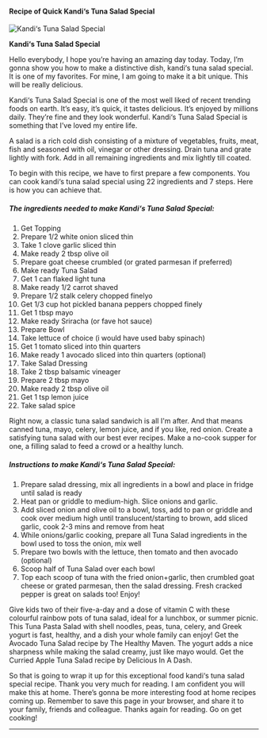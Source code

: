             

#### Recipe of Quick Kandi‘s Tuna Salad Special

![Kandi‘s Tuna Salad Special](https://img-global.cpcdn.com/recipes/5413578101227520/751x532cq70/kandis-tuna-salad-special-recipe-main-photo.jpg)

**Kandi‘s Tuna Salad Special**

Hello everybody, I hope you’re having an amazing day today. Today, I’m gonna show you how to make a distinctive dish, kandi‘s tuna salad special. It is one of my favorites. For mine, I am going to make it a bit unique. This will be really delicious.

Kandi‘s Tuna Salad Special is one of the most well liked of recent trending foods on earth. It’s easy, it’s quick, it tastes delicious. It’s enjoyed by millions daily. They’re fine and they look wonderful. Kandi‘s Tuna Salad Special is something that I’ve loved my entire life.

A salad is a rich cold dish consisting of a mixture of vegetables, fruits, meat, fish and seasoned with oil, vinegar or other dressing. Drain tuna and grate lightly with fork. Add in all remaining ingredients and mix lightly till coated.

To begin with this recipe, we have to first prepare a few components. You can cook kandi‘s tuna salad special using 22 ingredients and 7 steps. Here is how you can achieve that.

##### The ingredients needed to make Kandi‘s Tuna Salad Special:

1.  Get Topping
2.  Prepare 1/2 white onion sliced thin
3.  Take 1 clove garlic sliced thin
4.  Make ready 2 tbsp olive oil
5.  Prepare goat cheese crumbled (or grated parmesan if preferred)
6.  Make ready Tuna Salad
7.  Get 1 can flaked light tuna
8.  Make ready 1/2 carrot shaved
9.  Prepare 1/2 stalk celery chopped finelyo
10.  Get 1/3 cup hot pickled banana peppers chopped finely
11.  Get 1 tbsp mayo
12.  Make ready Sriracha (or fave hot sauce)
13.  Prepare Bowl
14.  Take lettuce of choice (i would have used baby spinach)
15.  Get 1 tomato sliced into thin quarters
16.  Make ready 1 avocado sliced into thin quarters (optional)
17.  Take Salad Dressing
18.  Take 2 tbsp balsamic vineager
19.  Prepare 2 tbsp mayo
20.  Make ready 2 tbsp olive oil
21.  Get 1 tsp lemon juice
22.  Take salad spice

Right now, a classic tuna salad sandwich is all I'm after. And that means canned tuna, mayo, celery, lemon juice, and if you like, red onion. Create a satisfying tuna salad with our best ever recipes. Make a no-cook supper for one, a filling salad to feed a crowd or a healthy lunch.

##### Instructions to make Kandi‘s Tuna Salad Special:

1.  Prepare salad dressing, mix all ingredients in a bowl and place in fridge until salad is ready
2.  Heat pan or griddle to medium-high. Slice onions and garlic.
3.  Add sliced onion and olive oil to a bowl, toss, add to pan or griddle and cook over medium high until translucent/starting to brown, add sliced garlic, cook 2-3 mins and remove from heat
4.  While onions/garlic cooking, prepare all Tuna Salad ingredients in the bowl used to toss the onion, mix well
5.  Prepare two bowls with the lettuce, then tomato and then avocado (optional)
6.  Scoop half of Tuna Salad over each bowl
7.  Top each scoop of tuna with the fried onion+garlic, then crumbled goat cheese or grated parmesan, then the salad dressing. Fresh cracked pepper is great on salads too! Enjoy!

Give kids two of their five-a-day and a dose of vitamin C with these colourful rainbow pots of tuna salad, ideal for a lunchbox, or summer picnic. This Tuna Pasta Salad with shell noodles, peas, tuna, celery, and Greek yogurt is fast, healthy, and a dish your whole family can enjoy! Get the Avocado Tuna Salad recipe by The Healthy Maven. The yogurt adds a nice sharpness while making the salad creamy, just like mayo would. Get the Curried Apple Tuna Salad recipe by Delicious In A Dash.

So that is going to wrap it up for this exceptional food kandi‘s tuna salad special recipe. Thank you very much for reading. I am confident you will make this at home. There’s gonna be more interesting food at home recipes coming up. Remember to save this page in your browser, and share it to your family, friends and colleague. Thanks again for reading. Go on get cooking!

* * *